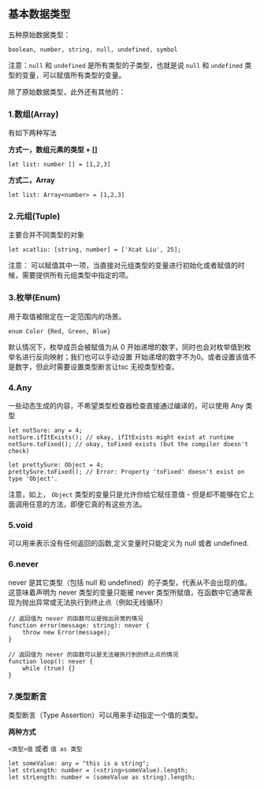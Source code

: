 ## 基本数据类型

五种原始数据类型： 
```
boolean, number, string, null, undefined, symbol
```
注意：`null` 和 `undefined` 是所有类型的子类型，也就是说 `null` 和 `undefined` 类型的变量，可以赋值所有类型的变量。


除了原始数据类型，此外还有其他的：

### 1.数组(Array)

有如下两种写法

**方式一，数组元素的类型 + []**
```
let list: number [] = [1,2,3]
```

**方式二，Array<elemType>**

```
let list: Array<number> = [1,2,3]
```
### 2.元组(Tuple)

主要合并不同类型的对象

```
let xcatliu: [string, number] = ['Xcat Liu', 25];
```
注意： 可以赋值其中一项，当直接对元组类型的变量进行初始化或者赋值的时候，需要提供所有元组类型中指定的项。

### 3.枚举(Enum)

用于取值被限定在一定范围内的场景。

```
enum Color {Red, Green, Blue}
```

默认情况下，枚举成员会被赋值为从 0 开始递增的数字，同时也会对枚举值到枚举名进行反向映射；我们也可以手动设置 开始递增的数字不为0。或者设置该值不是数字，但此时需要设置类型断言让tsc 无视类型检查。

### 4.Any

一些动态生成的内容，不希望类型检查器检查直接通过编译的，可以使用 Any 类型

```
let notSure: any = 4;
notSure.ifItExists(); // okay, ifItExists might exist at runtime
notSure.toFixed(); // okay, toFixed exists (but the compiler doesn't check)

let prettySure: Object = 4;
prettySure.toFixed(); // Error: Property 'toFixed' doesn't exist on type 'Object'.
```

注意，如上， `Object` 类型的变量只是允许你给它赋任意值 - 但是却不能够在它上面调用任意的方法，即便它真的有这些方法。

### 5.void

可以用来表示没有任何返回的函数,定义变量时只能定义为 null 或者 undefined.

### 6.never

never 是其它类型（包括 null 和 undefined）的子类型，代表从不会出现的值。这意味着声明为 never 类型的变量只能被 never 类型所赋值，在函数中它通常表现为抛出异常或无法执行到终止点（例如无线循环）

```
// 返回值为 never 的函数可以是抛出异常的情况
function error(message: string): never {
    throw new Error(message);
}

// 返回值为 never 的函数可以是无法被执行到的终止点的情况
function loop(): never {
    while (true) {}
}
```
### 7.类型断言

类型断言（Type Assertion）可以用来手动指定一个值的类型。

**两种方式**

`<类型>值`  或者   `值 as 类型`


```
let someValue: any = "this is a string";
let strLength: number = (<string>someValue).length;
let strLength: number = (someValue as string).length;
```